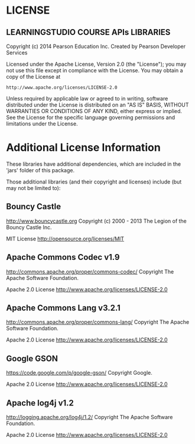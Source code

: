 LICENSE 
=======

LEARNINGSTUDIO COURSE APIs LIBRARIES 
------------------------------------

Copyright (c) 2014 Pearson Education Inc.
Created by Pearson Developer Services

Licensed under the Apache License, Version 2.0 (the "License");
you may not use this file except in compliance with the License.
You may obtain a copy of the License at

    http://www.apache.org/licenses/LICENSE-2.0

Unless required by applicable law or agreed to in writing, software
distributed under the License is distributed on an "AS IS" BASIS,
WITHOUT WARRANTIES OR CONDITIONS OF ANY KIND, either express or implied.
See the License for the specific language governing permissions and
limitations under the License.



Additional License Information 
==============================

These libraries have additional dependencies, which are included in the 'jars' 
folder of this package. 

Those additional libraries (and their copyright and licenses) include (but 
may not be limited to): 


Bouncy Castle
-------------

http://www.bouncycastle.org
Copyright (c) 2000 - 2013 The Legion of the Bouncy Castle Inc. 

MIT License 
http://opensource.org/licenses/MIT


Apache Commons Codec v1.9
-------------------------

http://commons.apache.org/proper/commons-codec/
Copyright The Apache Software Foundation.

Apache 2.0 License 
http://www.apache.org/licenses/LICENSE-2.0


Apache Commons Lang v3.2.1
--------------------------

http://commons.apache.org/proper/commons-lang/
Copyright The Apache Software Foundation.

Apache 2.0 License 
http://www.apache.org/licenses/LICENSE-2.0


Google GSON
-----------

https://code.google.com/p/google-gson/
Copyright Google.

Apache 2.0 License 
http://www.apache.org/licenses/LICENSE-2.0


Apache log4j v1.2
-----------------

http://logging.apache.org/log4j/1.2/
Copyright The Apache Software Foundation.

Apache 2.0 License 
http://www.apache.org/licenses/LICENSE-2.0

